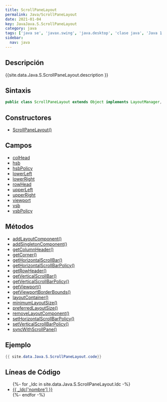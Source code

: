 ```yaml
---
title: ScrollPaneLayout
permalink: Java/ScrollPaneLayout
date: 2021-01-04
key: JavaJava.S.ScrollPaneLayout
category: java
tags: ['java se', 'javax.swing', 'java.desktop', 'clase java', 'Java 1.2']
sidebar: 
  nav: java
---
```


## Descripción
{{site.data.Java.S.ScrollPaneLayout.description }}

## Sintaxis
~~~java
public class ScrollPaneLayout extends Object implements LayoutManager, ScrollPaneConstants, Serializable
~~~

## Constructores
* [ScrollPaneLayout()](/Java/ScrollPaneLayout/ScrollPaneLayout/)

## Campos
* [colHead](/Java/ScrollPaneLayout/colHead)
* [hsb](/Java/ScrollPaneLayout/hsb)
* [hsbPolicy](/Java/ScrollPaneLayout/hsbPolicy)
* [lowerLeft](/Java/ScrollPaneLayout/lowerLeft)
* [lowerRight](/Java/ScrollPaneLayout/lowerRight)
* [rowHead](/Java/ScrollPaneLayout/rowHead)
* [upperLeft](/Java/ScrollPaneLayout/upperLeft)
* [upperRight](/Java/ScrollPaneLayout/upperRight)
* [viewport](/Java/ScrollPaneLayout/viewport)
* [vsb](/Java/ScrollPaneLayout/vsb)
* [vsbPolicy](/Java/ScrollPaneLayout/vsbPolicy)

## Métodos
* [addLayoutComponent()](/Java/ScrollPaneLayout/addLayoutComponent)
* [addSingletonComponent()](/Java/ScrollPaneLayout/addSingletonComponent)
* [getColumnHeader()](/Java/ScrollPaneLayout/getColumnHeader)
* [getCorner()](/Java/ScrollPaneLayout/getCorner)
* [getHorizontalScrollBar()](/Java/ScrollPaneLayout/getHorizontalScrollBar)
* [getHorizontalScrollBarPolicy()](/Java/ScrollPaneLayout/getHorizontalScrollBarPolicy)
* [getRowHeader()](/Java/ScrollPaneLayout/getRowHeader)
* [getVerticalScrollBar()](/Java/ScrollPaneLayout/getVerticalScrollBar)
* [getVerticalScrollBarPolicy()](/Java/ScrollPaneLayout/getVerticalScrollBarPolicy)
* [getViewport()](/Java/ScrollPaneLayout/getViewport)
* [getViewportBorderBounds()](/Java/ScrollPaneLayout/getViewportBorderBounds)
* [layoutContainer()](/Java/ScrollPaneLayout/layoutContainer)
* [minimumLayoutSize()](/Java/ScrollPaneLayout/minimumLayoutSize)
* [preferredLayoutSize()](/Java/ScrollPaneLayout/preferredLayoutSize)
* [removeLayoutComponent()](/Java/ScrollPaneLayout/removeLayoutComponent)
* [setHorizontalScrollBarPolicy()](/Java/ScrollPaneLayout/setHorizontalScrollBarPolicy)
* [setVerticalScrollBarPolicy()](/Java/ScrollPaneLayout/setVerticalScrollBarPolicy)
* [syncWithScrollPane()](/Java/ScrollPaneLayout/syncWithScrollPane)

## Ejemplo
~~~java
{{ site.data.Java.S.ScrollPaneLayout.code}}
~~~

## Líneas de Código
<ul>
{%- for _ldc in site.data.Java.S.ScrollPaneLayout.ldc -%}
   <li>
       <a href="{{_ldc['url'] }}">{{ _ldc['nombre'] }}</a>
   </li>
{%- endfor -%}
</ul>

